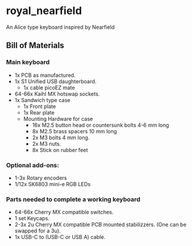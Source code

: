 # royal_nearfield
An Alice type keyboard inspired by Nearfield


## Bill of Materials

### Main keyboard
- 1x PCB as manufactured.
- 1x S1 Unified USB daughterboard. 
  - 1x cable picoEZ mate
- 64-66x Kaihl MX hotswap sockets. 
- 1x Sandwich type case 
  - 1x Front plate
  - 1x Rear plate
  - Mounting Hardware for case
    - 16x M2.5 button head or countersunk bolts 4-6 mm long
    - 8x M2.5 brass spacers 10 mm long
    - 2x M3 bolts 4 mm long. 
    - 2x M3 nuts.
    - 8x Stick on rubber feet


### Optional add-ons:
- 1-3x Rotary encoders
- 1/12x SK6803 mini-e RGB LEDs

### Parts needed to complete a working keyboard
- 64-66x Cherry MX compatible switches. 
- 1 set Keycaps.
- 2-3x 2u Cherry MX compatible PCB mounted stabilizzers. (One can be swapped for a 3u). 
- 1x USB-C to (USB-C or USB A) cable. 
